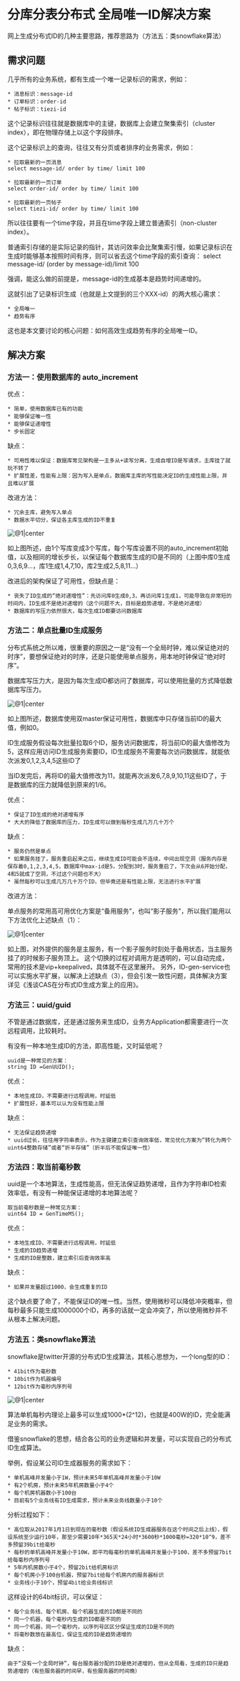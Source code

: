 # 分库分表分布式 全局唯一ID解决方案

网上生成分布式ID的几种主要思路，推荐思路为（方法五：类snowflake算法）

## 需求问题
几乎所有的业务系统，都有生成一个唯一记录标识的需求，例如：

	* 消息标识：message-id
	* 订单标识：order-id
	* 帖子标识：tiezi-id

这个记录标识往往就是数据库中的主键，数据库上会建立聚集索引（cluster index），即在物理存储上以这个字段排序。
 
这个记录标识上的查询，往往又有分页或者排序的业务需求，例如：

	* 拉取最新的一页消息
    select message-id/ order by time/ limit 100

	* 拉取最新的一页订单
    select order-id/ order by time/ limit 100

	* 拉取最新的一页帖子
    select tiezi-id/ order by time/ limit 100


所以往往要有一个time字段，并且在time字段上建立普通索引（non-cluster index）。
 
普通索引存储的是实际记录的指针，其访问效率会比聚集索引慢，如果记录标识在生成时能够基本按照时间有序，则可以省去这个time字段的索引查询：
select message-id/ (order by message-id)/limit 100

强调，能这么做的前提是，message-id的生成基本是趋势时间递增的。
 
这就引出了记录标识生成（也就是上文提到的三个XXX-id）的两大核心需求：

	* 全局唯一
	* 趋势有序

这也是本文要讨论的核心问题：如何高效生成趋势有序的全局唯一ID。
 
## 解决方案 
### 方法一：使用数据库的 auto_increment 

优点：

	* 简单，使用数据库已有的功能
	* 能够保证唯一性
	* 能够保证递增性
	* 步长固定
	
缺点：

	* 可用性难以保证：数据库常见架构是一主多从+读写分离，生成自增ID是写请求，主库挂了就玩不转了
	* 扩展性差，性能有上限：因为写入是单点，数据库主库的写性能决定ID的生成性能上限，并且难以扩展

改进方法：

	* 冗余主库，避免写入单点
	* 数据水平切分，保证各主库生成的ID不重复

![@1|center](./src/uid-1.jpg)

如上图所述，由1个写库变成3个写库，每个写库设置不同的auto_increment初始值，以及相同的增长步长，以保证每个数据库生成的ID是不同的（上图中库0生成0,3,6,9…，库1生成1,4,7,10，库2生成2,5,8,11…）

改进后的架构保证了可用性，但缺点是：

	* 丧失了ID生成的“绝对递增性”：先访问库0生成0,3，再访问库1生成1，可能导致在非常短的时间内，ID生成不是绝对递增的（这个问题不大，目标是趋势递增，不是绝对递增）
	* 数据库的写压力依然很大，每次生成ID都要访问数据库


 
### 方法二：单点批量ID生成服务


分布式系统之所以难，很重要的原因之一是“没有一个全局时钟，难以保证绝对的时序”，要想保证绝对的时序，还是只能使用单点服务，用本地时钟保证“绝对时序”。

数据库写压力大，是因为每次生成ID都访问了数据库，可以使用批量的方式降低数据库写压力。

![@1|center](./src/uid-2.jpg)

如上图所述，数据库使用双master保证可用性，数据库中只存储当前ID的最大值，例如0。

ID生成服务假设每次批量拉取6个ID，服务访问数据库，将当前ID的最大值修改为5，这样应用访问ID生成服务索要ID，ID生成服务不需要每次访问数据库，就能依次派发0,1,2,3,4,5这些ID了

当ID发完后，再将ID的最大值修改为11，就能再次派发6,7,8,9,10,11这些ID了，于是数据库的压力就降低到原来的1/6。


优点：

	* 保证了ID生成的绝对递增有序
	* 大大的降低了数据库的压力，ID生成可以做到每秒生成几万几十万个

缺点：

	* 服务仍然是单点
	* 如果服务挂了，服务重启起来之后，继续生成ID可能会不连续，中间出现空洞（服务内存是保存着0,1,2,3,4,5，数据库中max-id是5，分配到3时，服务重启了，下次会从6开始分配，4和5就成了空洞，不过这个问题也不大）
	* 虽然每秒可以生成几万几十万个ID，但毕竟还是有性能上限，无法进行水平扩展

改进方法：

单点服务的常用高可用优化方案是“备用服务”，也叫“影子服务”，所以我们能用以下方法优化上述缺点（1）：

![@1|center](./src/uid-3.jpg)

如上图，对外提供的服务是主服务，有一个影子服务时刻处于备用状态，当主服务挂了的时候影子服务顶上。
这个切换的过程对调用方是透明的，可以自动完成，常用的技术是vip+keepalived，具体就不在这里展开。
另外，ID-gen-service也可以实施水平扩展，以解决上述缺点（3），但会引发一致性问题，具体解决方案详见《浅谈CAS在分布式ID生成方案上的应用》。
 
### 方法三：uuid/guid


不管是通过数据库，还是通过服务来生成ID，业务方Application都需要进行一次远程调用，比较耗时。

有没有一种本地生成ID的方法，即高性能，又时延低呢？


    uuid是一种常见的方案：
    string ID =GenUUID();

优点：

	* 本地生成ID，不需要进行远程调用，时延低
	* 扩展性好，基本可以认为没有性能上限

缺点：

	* 无法保证趋势递增
	* uuid过长，往往用字符串表示，作为主键建立索引查询效率低，常见优化方案为“转化为两个uint64整数存储”或者“折半存储”（折半后不能保证唯一性）
 
### 方法四：取当前毫秒数

uuid是一个本地算法，生成性能高，但无法保证趋势递增，且作为字符串ID检索效率低，有没有一种能保证递增的本地算法呢？

    取当前毫秒数是一种常见方案：
    uint64 ID = GenTimeMS();

优点：

	* 本地生成ID，不需要进行远程调用，时延低
	* 生成的ID趋势递增
	* 生成的ID是整数，建立索引后查询效率高

缺点：

	* 如果并发量超过1000，会生成重复的ID

这个缺点要了命了，不能保证ID的唯一性。当然，使用微秒可以降低冲突概率，但每秒最多只能生成1000000个ID，再多的话就一定会冲突了，所以使用微秒并不从根本上解决问题。
 
### 方法五：类snowflake算法

snowflake是twitter开源的分布式ID生成算法，其核心思想为，一个long型的ID：

	* 41bit作为毫秒数
	* 10bit作为机器编号
	* 12bit作为毫秒内序列号

![@1|center](./src/uid-4.jpg)

算法单机每秒内理论上最多可以生成1000*(2^12)，也就是400W的ID，完全能满足业务的需求。


借鉴snowflake的思想，结合各公司的业务逻辑和并发量，可以实现自己的分布式ID生成算法。

举例，假设某公司ID生成器服务的需求如下：

	* 单机高峰并发量小于1W，预计未来5年单机高峰并发量小于10W
	* 有2个机房，预计未来5年机房数量小于4个
	* 每个机房机器数小于100台
	* 目前有5个业务线有ID生成需求，预计未来业务线数量小于10个


分析过程如下：

	* 高位取从2017年1月1日到现在的毫秒数（假设系统ID生成器服务在这个时间之后上线），假设系统至少运行10年，那至少需要10年*365天*24小时*3600秒*1000毫秒=320*10^9，差不多预留39bit给毫秒
	* 每秒的单机高峰并发量小于10W，即平均每毫秒的单机高峰并发量小于100，差不多预留7bit给每毫秒内序列号
	* 5年内机房数小于4个，预留2bit给机房标识
	* 每个机房小于100台机器，预留7bit给每个机房内的服务器标识
	* 业务线小于10个，预留4bit给业务线标识

这样设计的64bit标识，可以保证：

	* 每个业务线、每个机房、每个机器生成的ID都是不同的
	* 同一个机器，每个毫秒内生成的ID都是不同的
	* 同一个机器，同一个毫秒内，以序列号区区分保证生成的ID是不同的
	* 将毫秒数放在最高位，保证生成的ID是趋势递增的

缺点：

    由于“没有一个全局时钟”，每台服务器分配的ID是绝对递增的，但从全局看，生成的ID只是趋势递增的（有些服务器的时间早，有些服务器的时间晚）


